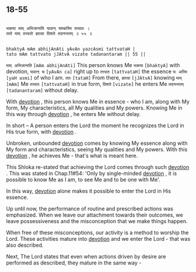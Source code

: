 ## 18-55


```shloka-sa

भक्त्या माम् अभिजानाति यावान् यश्चास्मि तत्त्वतः ।
ततो माम् तत्त्वतो ज्ञात्वा विशते तदनन्तरम् ॥ ५५ ॥

```
```shloka-sa-hk

bhaktyA mAm abhijAnAti yAvAn yazcAsmi tattvataH |
tato mAm tattvato jJAtvA vizate tadanantaram || 55 ||

```
`माम् अभिजानाति` `[mAm abhijAnAti]` This person knows Me `भक्त्या` `[bhaktyA]` with devotion, `यावान् च` `[yAvAn ca]` right up to `तत्त्वतः` `[tattvataH]` the essence `यः अस्मि` `[yaH asmi]` of who I am. `ततः` `[tataH]` From there, `ज्ञात्वा` `[jJAtvA]` knowing `माम्` `[mAm]` Me `तत्त्वतः` `[tattvataH]` in true form, `विशते` `[vizate]` he enters Me `तदनन्तरम्` `[tadanantaram]` without delay.

With 
[devotion](Chapter_7.md#bhakti_a_defn)
, this person knows Me in essence - who I am, along with My form, My characteristics, all My qualities and My powers. Knowing Me in this way through 
[devotion](Chapter_7.md#bhakti_a_defn)
, he enters Me without delay. 

In short – A person enters the Lord the moment he recognizes the Lord in His true form, with 
[devotion](Chapter_7.md#bhakti_a_defn)
. 

Unbroken, unbounded 
[devotion](Chapter_7.md#bhakti_a_defn)
 comes by knowing My essence along with My form and characteristics, seeing My qualities and My powers. With this 
[devotion](Chapter_7.md#bhakti_a_defn)
, he achieves Me - that's what is meant here. 

This Shloka re-stated that achieving the Lord comes through such 
[devotion](Chapter_7.md#bhakti_a_defn)
. This was stated in Chap.11#54: 'Only by single-minded 
[devotion](Chapter_7.md#bhakti_a_defn)
, it is possible to know Me as I am, to see Me and to be one with Me'. 

In this way, 
[devotion](Chapter_7.md#bhakti_a_defn)
 alone makes it possible to enter the Lord in His essence.

Up until now, the performance of routine and prescribed actions was emphasized. When we leave our attachment towards their outcomes, we leave possessiveness and the misconception that we make things happen. 

When free of these misconceptions, our activity is a method to worship the Lord. These activities mature into 
[devotion](Chapter_7.md#bhakti_a_defn)
 and we enter the Lord - that was also described.

Next, The Lord states that even when actions driven by desire are performed as described, they mature in the same way -



